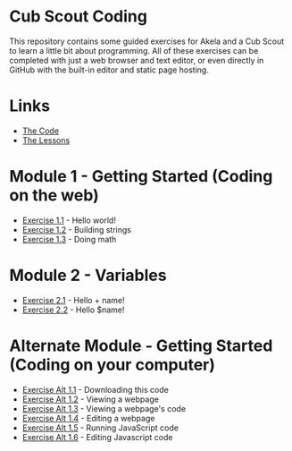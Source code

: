 # Cub Scout Coding

This repository contains some guided exercises for Akela and a Cub Scout to learn a little bit about programming.  All of these exercises can be completed with just a web browser and text editor, or even directly in GitHub with the built-in editor and static page hosting.

# Links

- [The Code](https://github.com/ckxng/cub-scout-coding)
- [The Lessons](https://ckxng.github.io/cub-scout-coding)

# Module 1 - Getting Started (Coding on the web)

- [Exercise 1.1](https://jsfiddle.net/gh/get/library/pure/ckxng/cub-scout-coding/tree/master/ex-1-1) - Hello world!
- [Exercise 1.2](https://jsfiddle.net/gh/get/library/pure/ckxng/cub-scout-coding/tree/master/ex-1-2) - Building strings
- [Exercise 1.3](https://jsfiddle.net/gh/get/library/pure/ckxng/cub-scout-coding/tree/master/ex-1-3) - Doing math

# Module 2 - Variables

- [Exercise 2.1](https://jsfiddle.net/gh/get/library/pure/ckxng/cub-scout-coding/tree/master/ex-2-1) - Hello + name!
- [Exercise 2.2](https://jsfiddle.net/gh/get/library/pure/ckxng/cub-scout-coding/tree/master/ex-2-2) - Hello $name!

# Alternate Module - Getting Started (Coding on your computer)

- [Exercise Alt 1.1](ex-alt1-1/) - Downloading this code
- [Exercise Alt 1.2](ex-alt1-2/) - Viewing a webpage
- [Exercise Alt 1.3](ex-alt1-3/) - Viewing a webpage's code
- [Exercise Alt 1.4](ex-alt1-4/) - Editing a webpage
- [Exercise Alt 1.5](ex-alt1-5/) - Running JavaScript code
- [Exercise Alt 1.6](ex-alt1-6/) - Editing Javascript code

